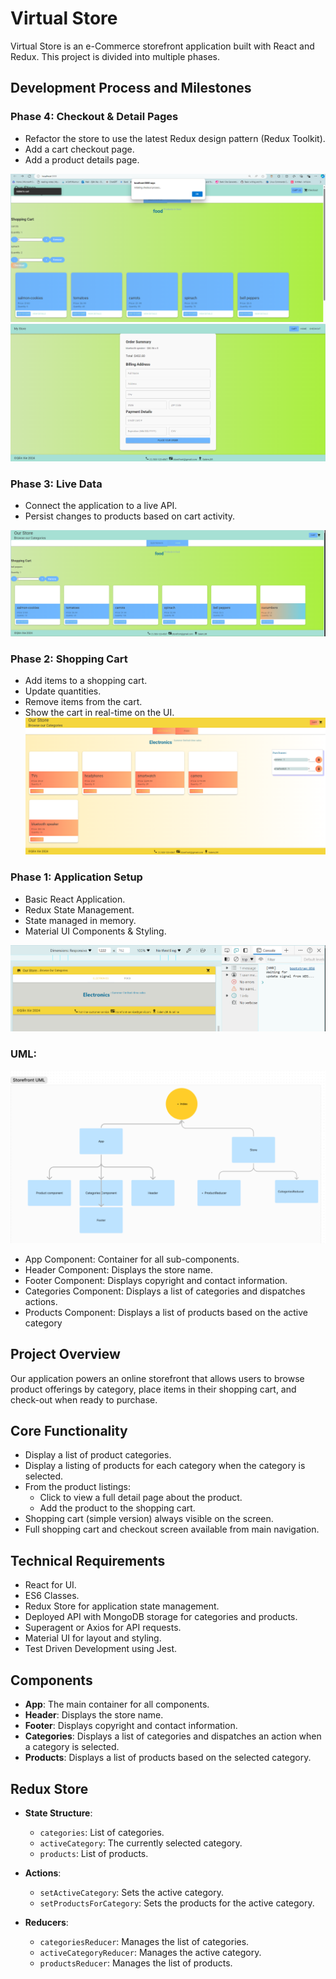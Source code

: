 # Virtual Store
Virtual Store is an e-Commerce storefront application built with React and Redux. This project is divided into multiple phases.

## Development Process and Milestones
### Phase 4: Checkout & Detail Pages

- Refactor the store to use the latest Redux design pattern (Redux Toolkit).
- Add a cart checkout page.
- Add a product details page.

![alt text](img/phase4-cart.png)
![alt text](img/phase4-checkout.png)


### Phase 3: Live Data

- Connect the application to a live API.
- Persist changes to products based on cart activity.

![alt text](img/phase3.png)


### Phase 2: Shopping Cart

- Add items to a shopping cart.
- Update quantities.
- Remove items from the cart.
- Show the cart in real-time on the UI.
![alt text](img/phase2.png)

 ### Phase 1: Application Setup

- Basic React Application.
- Redux State Management.
- State managed in memory.
- Material UI Components & Styling.

![alt text](img/phase1.png)

### UML: 
![alt text](img/UML.png)


- App Component: Container for all sub-components.
- Header Component: Displays the store name.
- Footer Component: Displays copyright and contact information.
- Categories Component: Displays a list of categories and dispatches actions.
- Products Component: Displays a list of products based on the active category

## Project Overview

Our application powers an online storefront that allows users to browse product offerings by category, place items in their shopping cart, and check-out when ready to purchase.

## Core Functionality

- Display a list of product categories.
- Display a listing of products for each category when the category is selected.
- From the product listings:
  - Click to view a full detail page about the product.
  - Add the product to the shopping cart.
- Shopping cart (simple version) always visible on the screen.
- Full shopping cart and checkout screen available from main navigation.

## Technical Requirements

- React for UI.
- ES6 Classes.
- Redux Store for application state management.
- Deployed API with MongoDB storage for categories and products.
- Superagent or Axios for API requests.
- Material UI for layout and styling.
- Test Driven Development using Jest.

## Components

- **App**: The main container for all components.
- **Header**: Displays the store name.
- **Footer**: Displays copyright and contact information.
- **Categories**: Displays a list of categories and dispatches an action when a category is selected.
- **Products**: Displays a list of products based on the selected category.

## Redux Store

- **State Structure**:
  - `categories`: List of categories.
  - `activeCategory`: The currently selected category.
  - `products`: List of products.

- **Actions**:
  - `setActiveCategory`: Sets the active category.
  - `setProductsForCategory`: Sets the products for the active category.

- **Reducers**:
  - `categoriesReducer`: Manages the list of categories.
  - `activeCategoryReducer`: Manages the active category.
  - `productsReducer`: Manages the list of products.

